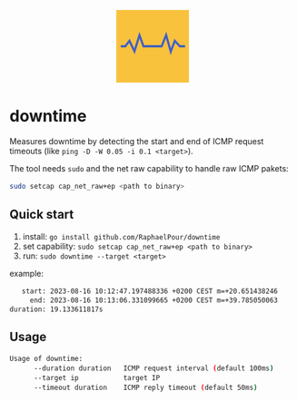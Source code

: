 <p align="center"><img src="downtime.png"></p>

# downtime

Measures downtime by detecting the start and end of ICMP request timeouts (like `ping -D -W 0.05 -i 0.1 <target>`).

The tool needs `sudo` and the net raw capability to handle raw ICMP pakets:

```bash
sudo setcap cap_net_raw+ep <path to binary>
```

## Quick start

1. install: `go install github.com/RaphaelPour/downtime`
2. set capability: `sudo setcap cap_net_raw+ep <path to binary>`
3. run: `sudo downtime --target <target>`

example:
```
   start: 2023-08-16 10:12:47.197488336 +0200 CEST m=+20.651438246
     end: 2023-08-16 10:13:06.331099665 +0200 CEST m=+39.785050063
duration: 19.133611817s
```

## Usage

```bash
Usage of downtime:
      --duration duration   ICMP request interval (default 100ms)
      --target ip           target IP
      --timeout duration    ICMP reply timeout (default 50ms)
```
